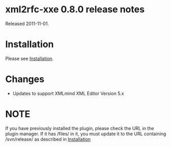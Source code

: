 # xml2rfc-xxe 0.8.0 release notes #

Released 2011-11-01.

# Installation #

Please see [Installation](Installation.md).

# Changes #

  * Updates to support XMLmind XML Editor Version 5.x

# NOTE #

If you have previously installed the plugin, please check the URL
in the plugin manager.  If it has /files/ in it, you must update it
to the URL containing /svn/release/ as described in [Installation](Installation.md)